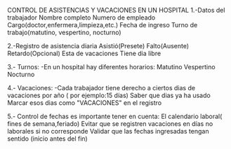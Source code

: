 CONTROL DE ASISTENCIAS Y VACACIONES EN UN HOSPITAL 
1.-Datos del trabajador 
   Nombre completo
   Numero de empleado 
   Cargo(doctor,enfermera,limpieza,etc.)
   Fecha de ingreso 
   Turno de trabajo(matutino, vespertino, nocturno) 

2.-Registro de asistencia diaria 
   Asistió(Presete)
   Falto(Ausente) 
   Retardo(Opcional)
   Esta de vacaciones 
   Tiene dia libre 
   
3.- Turnos:
   -En un hospital hay diferentes horarios:
     Matutino
     Vespertino
     Nocturno

4.- Vacaciones:
  -Cada trabajador tiene derecho a ciertos dias de    vacaciones por año ( por ejemplo:15 días)
   Saber que dias ya ha usado 
   Marcar esos dias como "VACACIONES" en el registro 

5.- Control de fechas es importante tener en cuenta: 
   El calendario laboral( fines de semana,feriado)
   Evitar que se registren vacaciones en días no laborales si no corresponde 
   Validar que las fechas ingresadas tengan sentido (inicio antes del fin) 





   

